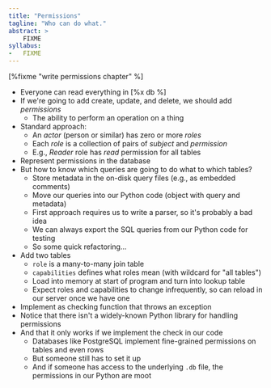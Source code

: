```yaml
---
title: "Permissions"
tagline: "Who can do what."
abstract: >
    FIXME
syllabus:
-   FIXME
---
```


[%fixme "write permissions chapter" %]

-   Everyone can read everything in [%x db %]
-   If we're going to add create, update, and delete, we should add *permissions*
    -   The ability to perform an operation on a thing
-   Standard approach:
    -   An *actor* (person or similar) has zero or more *roles*
    -   Each *role* is a collection of pairs of *subject* and *permission*
    -   E.g., *Reader* role has *read* permission for all tables
-   Represent permissions in the database
-   But how to know which queries are going to do what to which tables?
    -   Store metadata in the on-disk query files (e.g., as embedded comments)
    -   Move our queries into our Python code (object with query and metadata)
    -   First approach requires us to write a parser, so it's probably a bad idea
    -   We can always export the SQL queries from our Python code for testing
    -   So some quick refactoring…
-   Add two tables
    -   `role` is a many-to-many join table
    -   `capabilities` defines what roles mean (with wildcard for "all tables")
    -   Load into memory at start of program and turn into lookup table
    -   Expect roles and capabilities to change infrequently, so can reload in our server once we have one
-   Implement as checking function that throws an exception
-   Notice that there isn't a widely-known Python library for handling permissions
-   And that it only works if we implement the check in our code
    -   Databases like PostgreSQL implement fine-grained permissions on tables and even rows
    -   But someone still has to set it up
    -   And if someone has access to the underlying `.db` file, the permissions in our Python are moot
